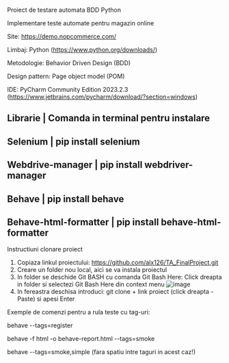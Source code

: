 Proiect de testare automata BDD Python



Implementare teste automate pentru magazin online


Site: https://demo.nopcommerce.com/

Limbaj: Python (https://www.python.org/downloads/)

Metodologie: Behavior Driven Design (BDD)

Design pattern: Page object model (POM)

IDE: PyCharm Community Edition 2023.2.3  (https://www.jetbrains.com/pycharm/download/?section=windows)

Librarie              |    Comanda in terminal pentru instalare
-----------------------------------------------------------------
Selenium              |    pip install selenium
-----------------------------------------------------------------
Webdrive-manager      |    pip install webdriver-manager
-----------------------------------------------------------------
Behave                |    pip install behave
-----------------------------------------------------------------
Behave-html-formatter |   pip install behave-html-formatter
-----------------------------------------------------------------



Instructiuni clonare proiect

1. Copiaza linkul proiectului: https://github.com/alx126/TA_FinalProject.git
2. Creare un folder nou local, aici se va instala proiectul
3. In folder se deschide Git BASH cu comanda Git Bash Here: Click dreapta in folder si selectezi Git Bash Here din context menu  ![image](https://github.com/alx126/TA_FinalProject/assets/93679540/f50ca661-f78c-4533-81ff-2b9d10b6ad1c)
4. In fereastra deschisa introduci: git clone + link proiect (click dreapta - Paste) si apesi Enter





Exemple de comenzi pentru a rula teste cu tag-uri:

  behave --tags=register
  
  behave -f html -o behave-report.html --tags=smoke
  
  behave --tags=smoke,simple  (fara spatiu intre taguri in acest caz!)
